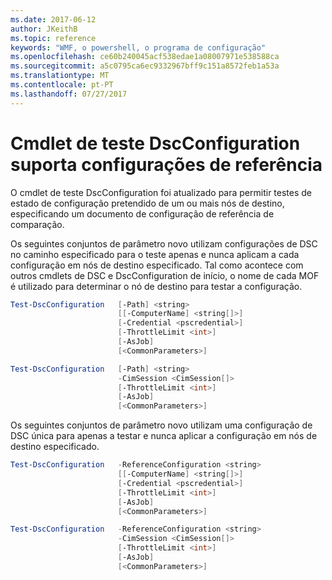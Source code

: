 ```yaml
---
ms.date: 2017-06-12
author: JKeithB
ms.topic: reference
keywords: "WMF, o powershell, o programa de configuração"
ms.openlocfilehash: ce60b240045acf538edae1a08007971e538588ca
ms.sourcegitcommit: a5c0795ca6ec9332967bff9c151a8572feb1a53a
ms.translationtype: MT
ms.contentlocale: pt-PT
ms.lasthandoff: 07/27/2017
---
```

# <a name="test-dscconfiguration-cmdlet-supports-reference-configurations"></a>Cmdlet de teste DscConfiguration suporta configurações de referência

O cmdlet de teste DscConfiguration foi atualizado para permitir testes de estado de configuração pretendido de um ou mais nós de destino, especificando um documento de configuração de referência de comparação.

Os seguintes conjuntos de parâmetro novo utilizam configurações de DSC no caminho especificado para o teste apenas e nunca aplicam a cada configuração em nós de destino especificado. Tal como acontece com outros cmdlets de DSC e DscConfiguration de início, o nome de cada MOF é utilizado para determinar o nó de destino para testar a configuração. 

```powershell
Test-DscConfiguration   [-Path] <string> 
                        [[-ComputerName] <string[]>] 
                        [-Credential <pscredential>] 
                        [-ThrottleLimit <int>] 
                        [-AsJob] 
                        [<CommonParameters>]

Test-DscConfiguration   [-Path] <string> 
                        -CimSession <CimSession[]> 
                        [-ThrottleLimit <int>] 
                        [-AsJob] 
                        [<CommonParameters>]
```

Os seguintes conjuntos de parâmetro novo utilizam uma configuração de DSC única para apenas a testar e nunca aplicar a configuração em nós de destino especificado. 

```powershell
Test-DscConfiguration   -ReferenceConfiguration <string> 
                        [[-ComputerName] <string[]>]
                        [-Credential <pscredential>] 
                        [-ThrottleLimit <int>] 
                        [-AsJob] 
                        [<CommonParameters>]

Test-DscConfiguration   -ReferenceConfiguration <string> 
                        -CimSession <CimSession[]> 
                        [-ThrottleLimit <int>] 
                        [-AsJob] 
                        [<CommonParameters>]
```

